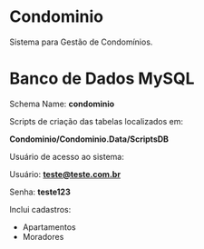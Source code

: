 # Condominio
Sistema para Gestão de Condomínios.

# Banco de Dados MySQL
Schema Name: **condominio**

Scripts de criação das tabelas localizados em:

**Condominio/Condominio.Data/ScriptsDB**

Usuário de acesso ao sistema:

Usuário: **teste@teste.com.br**

Senha: **teste123**

Inclui cadastros:
- Apartamentos
- Moradores